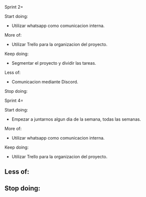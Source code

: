 Sprint 2=

Start doing:
- Utilizar whatsapp como comunicacion interna.


More of:
- Utilizar Trello para la organizacion del proyecto.

Keep doing:
- Segmentar el proyecto y dividir las tareas.

Less of:
- Comunicacion mediante Discord.

Stop doing:

Sprint 4=

Start doing: 
- Empezar a juntarnos algun dia de la semana, todas las semanas.

More of:
- Utilizar whatsapp como comunicacion interna.

Keep doing:
- Utilizar Trello para la organizacion del proyecto.

Less of:
-

Stop doing:
-
